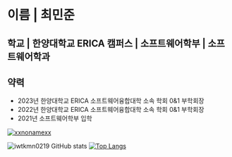# 이름 | 최민준
## 학교 | 한양대학교 ERICA 캠퍼스 | 소프트웨어학부 | 소프트웨어학과
## 약력
- 2023년 한양대학교 ERICA 소프트웨어융합대학 소속 학회 0&1 부학회장
- 2022년 한양대학교 ERICA 소프트웨어융합대학 소속 학회 0&1 부학회장
- 2021년 소프트웨어학부 입학

[![xxnonamexx](http://mazassumnida.wtf/api/v2/generate_badge?boj=xxnonamexx)](https://solved.ac/xxnonamexx)

![iwtkmn0219 GitHub stats](https://github-readme-stats.vercel.app/api?username=iwtkmn0219&show_icons=true&theme=onedark )
[![Top Langs](https://github-readme-stats.vercel.app/api/top-langs/?username=iwtkmn0219&layout=compact&theme=onedark&langs_count=5)](https://github.com/anuraghazra/github-readme-stats)
